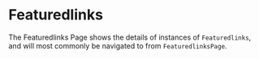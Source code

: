 # Featuredlinks

The Featuredlinks Page shows the details of instances of `Featuredlinks`, and will most commonly be navigated to from `FeaturedlinksPage`.
